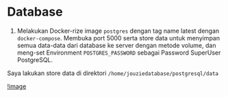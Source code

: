 # Database

1. Melakukan Docker-rize image `postgres` dengan tag name latest dengan `docker-compose`. Membuka port 5000 serta store data untuk menyimpan semua data-data dari database ke server dengan metode volume, dan meng-set Environment `POSTGRES_PASSWORD` sebagai Password SuperUser PostgreSQL.

Saya lakukan store data di direktori `/home/jouziedatabase/postgresql/data`

[!image](https://github.com/aureezzhenx/Jouzie-Final-Task-Dumbways-Batch-4/blob/main/Database/bandicam%202021-04-28%2023-17-53-995.jpg)

